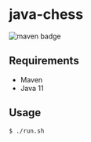 # java-chess
![maven badge](https://github.com/Culmid/java-chess/actions/workflows/maven.yml/badge.svg)

## Requirements

- Maven
- Java 11

## Usage

```bash
$ ./run.sh
```